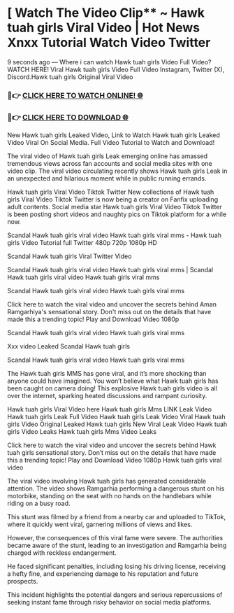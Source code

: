 # [ Watch The Video Clip** ~ Hawk tuah girls Viral Video | Hot News Xnxx Tutorial Watch Video Twitter

9 seconds ago — Where i can watch Hawk tuah girls Video Full Video? WATCH HERE! Viral Hawk tuah girls Video Full Video Instagram, Twitter (X), Discord.Hawk tuah girls Original Viral Video

### 🔴👉 [CLICK HERE TO WATCH ONLINE! 🌐](https://nioki.today/viral-leaked-video-watch-free-online/)

### 🔴👉 [CLICK HERE TO DOWNLOAD 🌐](https://nioki.today/viral-leaked-video-watch-free-online/)

New Hawk tuah girls Leaked Video, Link to Watch Hawk tuah girls Leaked Video Viral On Social Media. Full Video Tutorial to Watch and Download!

The viral video of Hawk tuah girls Leak emerging online has amassed tremendous views across fan accounts and social media sites with one video clip. The viral video circulating recently shows Hawk tuah girls Leak in an unexpected and hilarious moment while in public running errands.

Hawk tuah girls Viral Video Tiktok Twitter New collections of Hawk tuah girls Viral Video Tiktok Twitter is now being a creator on Fanfix uploading adult contents. Social media star Hawk tuah girls Viral Video Tiktok Twitter is been posting short videos and naughty pics on Tiktok platform for a while now.

Scandal Hawk tuah girls viral video Hawk tuah girls viral mms - Hawk tuah girls Video Tutorial full Twitter 480p 720p 1080p HD

Scandal Hawk tuah girls Viral Twitter Video

Scandal Hawk tuah girls viral video Hawk tuah girls viral mms | Scandal Hawk tuah girls viral video Hawk tuah girls viral mms

Scandal Hawk tuah girls viral video Hawk tuah girls viral mms

Click here to watch the viral video and uncover the secrets behind Aman Ramgarhiya's sensational story. Don't miss out on the details that have made this a trending topic! Play and Download Video 1080p

Scandal Hawk tuah girls viral video Hawk tuah girls viral mms

Xxx video Leaked Scandal Hawk tuah girls

Scandal Hawk tuah girls viral video Hawk tuah girls viral mms

The Hawk tuah girls MMS has gone viral, and it’s more shocking than anyone could have imagined. You won’t believe what Hawk tuah girls has been caught on camera doing! This explosive Hawk tuah girls video is all over the internet, sparking heated discussions and rampant curiosity.

Hawk tuah girls Viral Video here Hawk tuah girls Mms LINK Leak Video Hawk tuah girls Leak Full Video Hawk tuah girls Leak Video Viral Hawk tuah girls Video Original Leaked Hawk tuah girls New Viral Leak Video Hawk tuah girls Video Leaks Hawk tuah girls Mms Video Leaks

Click here to watch the viral video and uncover the secrets behind Hawk tuah girls sensational story. Don’t miss out on the details that have made this a trending topic! Play and Download Video 1080p Hawk tuah girls viral video

The viral video involving Hawk tuah girls has generated considerable attention. The video shows Ramgarhia performing a dangerous stunt on his motorbike, standing on the seat with no hands on the handlebars while riding on a busy road.

This stunt was filmed by a friend from a nearby car and uploaded to TikTok, where it quickly went viral, garnering millions of views and likes.

However, the consequences of this viral fame were severe. The authorities became aware of the stunt, leading to an investigation and Ramgarhia being charged with reckless endangerment.

He faced significant penalties, including losing his driving license, receiving a hefty fine, and experiencing damage to his reputation and future prospects.

This incident highlights the potential dangers and serious repercussions of seeking instant fame through risky behavior on social media platforms.
